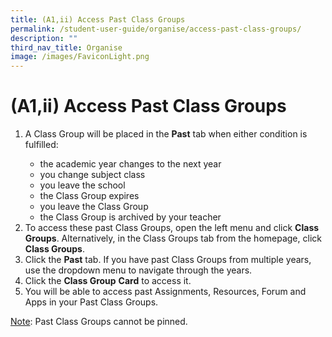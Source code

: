 ```yaml
---
title: (A1,ii) Access Past Class Groups
permalink: /student-user-guide/organise/access-past-class-groups/
description: ""
third_nav_title: Organise
image: /images/FaviconLight.png
---
```

<h1>(A1,ii) Access Past Class Groups</h1>
  <ol>
    <li>A Class Group will be placed in the <strong>Past</strong> tab when either condition is fulfilled:</li>
    <ul>
      <li>the academic year changes to the next year</li>
      <li>you change subject class</li>
      <li>you leave the school</li>
      <li>the Class Group expires</li>
      <li>you leave the Class Group</li>
      <li>the Class Group is archived by your teacher</li>
    </ul>
    <li>To access these past Class Groups, open the left menu and click <strong>Class Groups</strong>. Alternatively, in the Class Groups tab from the homepage, click <strong>Class Groups</strong>.</li>
    <li>Click the <strong>Past</strong> tab. If you have past Class Groups from multiple years, use the dropdown menu to navigate through the years.</li>
    <li>Click the <strong>Class Group</strong> <strong>Card</strong> to access it.</li>
    <li>You will be able to access past Assignments, Resources, Forum and Apps in your Past Class Groups.</li>
  </ol>
  <p><u>Note</u>: Past Class Groups cannot be pinned.</p>